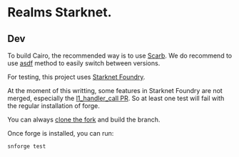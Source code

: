 # Realms Starknet.


## Dev

To build Cairo, the recommended way is to use [Scarb](https://docs.swmansion.com/scarb/docs.html).
We do recommend to use [asdf](https://docs.swmansion.com/scarb/download.html#install-via-asdf) method
to easily switch between versions.

For testing, this project uses [Starknet Foundry](https://foundry-rs.github.io/starknet-foundry/).

At the moment of this writting, some features in Starknet Foundry are not merged,
especially the [l1_handler_call PR](https://github.com/foundry-rs/starknet-foundry/pull/459).
So at least one test will fail with the regular installation of forge.

You can always [clone the fork](https://github.com/glihm/starknet-foundry/tree/cheatcode-l1-handler-call) and build the branch.

Once forge is installed, you can run:

```bash
snforge test
```

